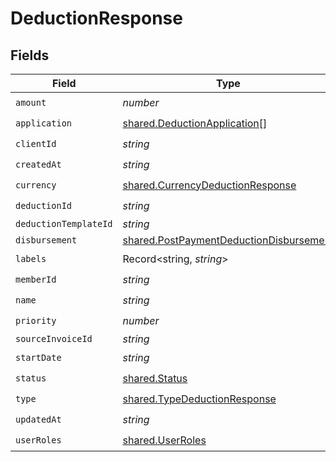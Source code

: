 # DeductionResponse


## Fields

| Field                                                                                                     | Type                                                                                                      | Required                                                                                                  | Description                                                                                               |
| --------------------------------------------------------------------------------------------------------- | --------------------------------------------------------------------------------------------------------- | --------------------------------------------------------------------------------------------------------- | --------------------------------------------------------------------------------------------------------- |
| `amount`                                                                                                  | *number*                                                                                                  | :heavy_check_mark:                                                                                        | N/A                                                                                                       |
| `application`                                                                                             | [shared.DeductionApplication](../../../sdk/models/shared/deductionapplication.md)[]                       | :heavy_check_mark:                                                                                        | N/A                                                                                                       |
| `clientId`                                                                                                | *string*                                                                                                  | :heavy_check_mark:                                                                                        | N/A                                                                                                       |
| `createdAt`                                                                                               | *string*                                                                                                  | :heavy_check_mark:                                                                                        | N/A                                                                                                       |
| `currency`                                                                                                | [shared.CurrencyDeductionResponse](../../../sdk/models/shared/currencydeductionresponse.md)               | :heavy_check_mark:                                                                                        | N/A                                                                                                       |
| `deductionId`                                                                                             | *string*                                                                                                  | :heavy_check_mark:                                                                                        | N/A                                                                                                       |
| `deductionTemplateId`                                                                                     | *string*                                                                                                  | :heavy_minus_sign:                                                                                        | N/A                                                                                                       |
| `disbursement`                                                                                            | [shared.PostPaymentDeductionDisbursement](../../../sdk/models/shared/postpaymentdeductiondisbursement.md) | :heavy_minus_sign:                                                                                        | N/A                                                                                                       |
| `labels`                                                                                                  | Record<string, *string*>                                                                                  | :heavy_check_mark:                                                                                        | N/A                                                                                                       |
| `memberId`                                                                                                | *string*                                                                                                  | :heavy_check_mark:                                                                                        | N/A                                                                                                       |
| `name`                                                                                                    | *string*                                                                                                  | :heavy_check_mark:                                                                                        | N/A                                                                                                       |
| `priority`                                                                                                | *number*                                                                                                  | :heavy_check_mark:                                                                                        | N/A                                                                                                       |
| `sourceInvoiceId`                                                                                         | *string*                                                                                                  | :heavy_minus_sign:                                                                                        | N/A                                                                                                       |
| `startDate`                                                                                               | *string*                                                                                                  | :heavy_check_mark:                                                                                        | N/A                                                                                                       |
| `status`                                                                                                  | [shared.Status](../../../sdk/models/shared/status.md)                                                     | :heavy_check_mark:                                                                                        | N/A                                                                                                       |
| `type`                                                                                                    | [shared.TypeDeductionResponse](../../../sdk/models/shared/typedeductionresponse.md)                       | :heavy_check_mark:                                                                                        | N/A                                                                                                       |
| `updatedAt`                                                                                               | *string*                                                                                                  | :heavy_check_mark:                                                                                        | N/A                                                                                                       |
| `userRoles`                                                                                               | [shared.UserRoles](../../../sdk/models/shared/userroles.md)                                               | :heavy_check_mark:                                                                                        | N/A                                                                                                       |